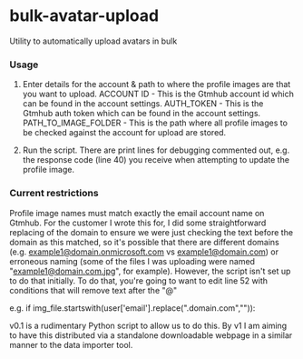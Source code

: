 # bulk-avatar-upload
Utility to automatically upload avatars in bulk

### Usage
1. Enter details for the account & path to where the profile images are that you want to upload.
ACCOUNT ID - This is the Gtmhub account id which can be found in the account settings.
AUTH_TOKEN - This is the Gtmhub auth token which can be found in the account settings.
PATH_TO_IMAGE_FOLDER - This is the path where all profile images to be checked against the account for upload are stored.

2. Run the script. There are print lines for debugging commented out, e.g. the response code (line 40) you receive when attempting to update the profile image.

### Current restrictions
Profile image names must match exactly the email account name on Gtmhub. For the customer I wrote this for, I did some straightforward replacing of the domain to ensure we were just checking the text before the domain as this matched, so it's possible that there are different domains (e.g. example1@domain.onmicrosoft.com vs example1@domain.com) or erroneous naming (some of the files I was uploading were named "example1@domain.com.jpg", for example). However, the script isn't set up to do that initially. To do that, you're going to want to edit line 52 with conditions that will remove text after the "@"

e.g. if img_file.startswith(user['email'].replace(".domain.com","")):
  
v0.1 is a rudimentary Python script to allow us to do this. By v1 I am aiming to have this distributed via a standalone downloadable webpage in a similar manner to the data importer tool.
